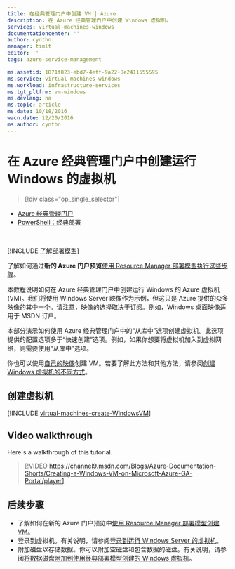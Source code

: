```yaml
---
title: 在经典管理门户中创建 VM | Azure
description: 在 Azure 经典管理门户中创建 Windows 虚拟机。
services: virtual-machines-windows
documentationcenter: ''
author: cynthn
manager: timlt
editor: ''
tags: azure-service-management

ms.assetid: 1871f823-ebd7-4eff-9a22-8e2411555595
ms.service: virtual-machines-windows
ms.workload: infrastructure-services
ms.tgt_pltfrm: vm-windows
ms.devlang: na
ms.topic: article
ms.date: 10/18/2016
wacn.date: 12/20/2016
ms.author: cynthn
---
```


# 在 Azure 经典管理门户中创建运行 Windows 的虚拟机
> [!div class="op_single_selector"]
- [Azure 经典管理门户](./virtual-machines-windows-classic-tutorial.md)
- [PowerShell：经典部署](./virtual-machines-windows-classic-create-powershell.md)

<br>

[!INCLUDE [了解部署模型](../../includes/learn-about-deployment-models-classic-include.md)]

了解如何通过**新的 Azure 门户预览**[使用 Resource Manager 部署模型执行这些步骤](./virtual-machines-windows-hero-tutorial.md)。

本教程说明如何在 Azure 经典管理门户中创建运行 Windows 的 Azure 虚拟机 (VM)。我们将使用 Windows Server 映像作为示例，但这只是 Azure 提供的众多映像的其中一个。请注意，映像的选择取决于订阅。例如，Windows 桌面映像适用于 MSDN 订户。

本部分演示如何使用 Azure 经典管理门户中的“从库中”选项创建虚拟机。此选项提供的配置选项多于“快速创建”选项。例如，如果你想要将虚拟机加入到虚拟网络，则需要使用“从库中”选项。

你也可以使用[自己的映像](./virtual-machines-windows-classic-createupload-vhd.md)创建 VM。若要了解此方法和其他方法，请参阅[创建 Windows 虚拟机的不同方式](./virtual-machines-windows-creation-choices.md)。
## <a id="createvirtualmachine"></a> 创建虚拟机
[!INCLUDE [virtual-machines-create-WindowsVM](../../includes/virtual-machines-create-windowsvm.md)]

## Video walkthrough
Here's a walkthrough of this tutorial.

>[!VIDEO https://channel9.msdn.com/Blogs/Azure-Documentation-Shorts/Creating-a-Windows-VM-on-Microsoft-Azure-GA-Portal/player]

## 后续步骤
* 了解如何在新的 Azure 门户预览中[使用 Resource Manager 部署模型创建 VM](./virtual-machines-windows-hero-tutorial.md)。
* 登录到虚拟机。有关说明，请参阅[登录到运行 Windows Server 的虚拟机](./virtual-machines-windows-classic-connect-logon.md)。
* 附加磁盘以存储数据。你可以附加空磁盘和包含数据的磁盘。有关说明，请参阅[将数据磁盘附加到使用经典部署模型创建的 Windows 虚拟机](./virtual-machines-windows-classic-attach-disk.md)。

<!---HONumber=Mooncake_1212_2016-->

